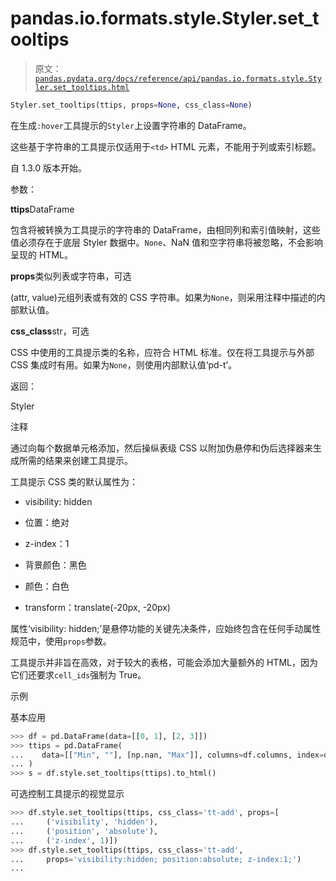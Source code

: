 # pandas.io.formats.style.Styler.set_tooltips

> 原文：[`pandas.pydata.org/docs/reference/api/pandas.io.formats.style.Styler.set_tooltips.html`](https://pandas.pydata.org/docs/reference/api/pandas.io.formats.style.Styler.set_tooltips.html)

```py
Styler.set_tooltips(ttips, props=None, css_class=None)
```

在生成`:hover`工具提示的`Styler`上设置字符串的 DataFrame。

这些基于字符串的工具提示仅适用于`<td>` HTML 元素，不能用于列或索引标题。

自 1.3.0 版本开始。

参数：

**ttips**DataFrame

包含将被转换为工具提示的字符串的 DataFrame，由相同列和索引值映射，这些值必须存在于底层 Styler 数据中。`None`、NaN 值和空字符串将被忽略，不会影响呈现的 HTML。

**props**类似列表或字符串，可选

(attr, value)元组列表或有效的 CSS 字符串。如果为`None`，则采用注释中描述的内部默认值。

**css_class**str，可选

CSS 中使用的工具提示类的名称，应符合 HTML 标准。仅在将工具提示与外部 CSS 集成时有用。如果为`None`，则使用内部默认值‘pd-t’。

返回：

Styler

注释

通过向每个数据单元格添加<span class=”pd-t”></span>，然后操纵表级 CSS 以附加伪悬停和伪后选择器来生成所需的结果来创建工具提示。

工具提示 CSS 类的默认属性为：

+   visibility: hidden

+   位置：绝对

+   z-index：1

+   背景颜色：黑色

+   颜色：白色

+   transform：translate(-20px, -20px)

属性‘visibility: hidden;’是悬停功能的关键先决条件，应始终包含在任何手动属性规范中，使用`props`参数。

工具提示并非旨在高效，对于较大的表格，可能会添加大量额外的 HTML，因为它们还要求`cell_ids`强制为 True。

示例

基本应用

```py
>>> df = pd.DataFrame(data=[[0, 1], [2, 3]])
>>> ttips = pd.DataFrame(
...    data=[["Min", ""], [np.nan, "Max"]], columns=df.columns, index=df.index
... )
>>> s = df.style.set_tooltips(ttips).to_html() 
```

可选控制工具提示的视觉显示

```py
>>> df.style.set_tooltips(ttips, css_class='tt-add', props=[
...     ('visibility', 'hidden'),
...     ('position', 'absolute'),
...     ('z-index', 1)])  
>>> df.style.set_tooltips(ttips, css_class='tt-add',
...     props='visibility:hidden; position:absolute; z-index:1;')
... 
```
